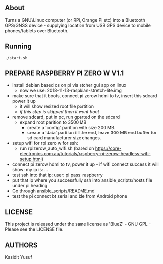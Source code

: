About
-----

Turns a GNU\Linux computer (or RPi, Orange Pi etc) into a Bluetooth GPS/GNSS device - supplying location from USB GPS device to mobile phones/tablets over Bluetooth.

Running
-------

`./start.sh`

PREPARE RASPBERRY PI ZERO W V1.1
---------

- install debian based os on pi via etcher gui app on linux
  - now we use: 2018-11-13-raspbian-stretch-lite.img
- make sure that it boots, connect pi zerow hdmi to tv, insert this sdcard power it up
  - it will show resized root file partition
  - *if this step is skipped then it wont boot*
- remove sdcard, put in pc, run gparted on the sdcard
  - expand root parition to 3500 MB
    - create a 'config' parition with size 200 MB.
    - create a 'data' parition till the end, leave 300 MB end buffer for sd card manufacturer size changes.
- setup wifi for rpi zero w for ssh:
  - run rpizerow_auto_wifi.sh (based on https://core-electronics.com.au/tutorials/raspberry-pi-zerow-headless-wifi-setup.html)
- connect pi zerow hdmi to tv, power it up - if wifi connect success it will show: my ip is: ...
- test ssh into that ip: user: pi pass: raspberry
- put that ip where you successfully ssh into ansible_scripts/hosts file under pi heading
- Go through ansible_scripts/README.md
- test the pi connect bt serial and ble from Android phone

LICENSE
-------

This project is released under the same license as 'BlueZ' - GNU GPL - Please see the LICENSE file.

AUTHORS
-------

Kasidit Yusuf
